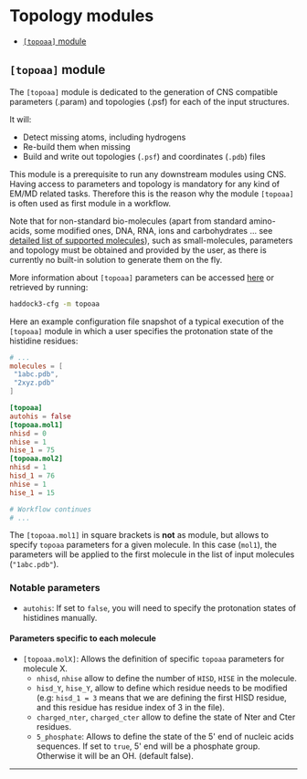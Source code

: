 # Topology modules

- [`[topoaa]` module](#topoaa-module)

## `[topoaa]` module

The `[topoaa]` module is dedicated to the generation of CNS compatible parameters (.param) and topologies (.psf) for each of the input structures.

It will:
- Detect missing atoms, including hydrogens
- Re-build them when missing
- Build and write out topologies (`.psf`) and coordinates (`.pdb`) files

This module is a prerequisite to run any downstream modules using CNS.
Having access to parameters and topology is mandatory for any kind of EM/MD related tasks.
Therefore this is the reason why the module `[topoaa]` is often used as first module in a workflow.

Note that for non-standard bio-molecules (apart from standard amino-acids, some modified ones, DNA, RNA, ions and carbohydrates ... see [detailed list of supported molecules](https://wenmr.science.uu.nl/haddock2.4/library)), such as small-molecules, parameters and topology must be obtained and provided by the user, as there is currently no built-in solution to generate them on the fly.

More information about `[topoaa]` parameters can be accessed [here](https://bonvinlab.org/haddock3/modules/topology/haddock.modules.topology.topoaa.html#default-parameters) or retrieved by running:

```bash
haddock3-cfg -m topoaa
```

Here an example configuration file snapshot of a typical execution of the
`[topoaa]` module in which a user specifies the protonation state of the histidine
residues:

```toml
# ...
molecules = [
 "1abc.pdb",
 "2xyz.pdb"
]

[topoaa]
autohis = false
[topoaa.mol1]
nhisd = 0
nhise = 1
hise_1 = 75
[topoaa.mol2]
nhisd = 1
hisd_1 = 76
nhise = 1
hise_1 = 15

# Workflow continues
# ...
```

The `[topoaa.mol1]` in square brackets is **not** as module, but allows to specify `topoaa` parameters for a given molecule.
In this case (`mol1`), the parameters will be applied to the first molecule in the list of input molecules (`"1abc.pdb"`).

### Notable parameters

- `autohis`: If set to `false`, you will need to specify the protonation states of histidines manually. 

#### Parameters specific to each molecule

- `[topoaa.molX]`: Allows the definition of specific `topoaa` parameters for molecule X.
  - `nhisd`, `nhise` allow to define the number of `HISD`, `HISE` in the molecule.
  - `hisd_Y`, `hise_Y`, allow to define which residue needs to be modified (e.g: `hisd_1 = 3` means that we are defining the first HISD residue, and this residue has residue index of 3 in the file).
  - `charged_nter`, `charged_cter` allow to define the state of Nter and Cter residues.
  - `5_phosphate`: Allows to define the state of the 5' end of nucleic acids sequences. If set to `true`, 5' end will be a phosphate group. Otherwise it will be an OH. (default false).

<hr>
